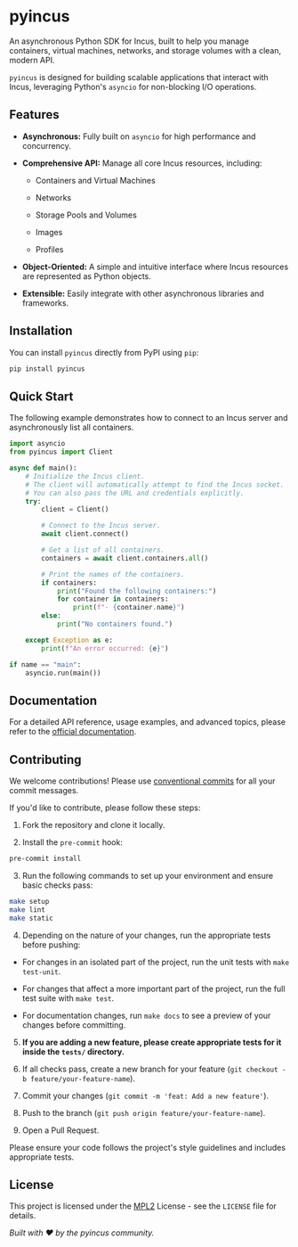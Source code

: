 # pyincus

An asynchronous Python SDK for Incus, built to help you manage containers, virtual machines, networks, and storage volumes with a clean, modern API.

`pyincus` is designed for building scalable applications that interact with Incus, leveraging Python's `asyncio` for non-blocking I/O operations.

## Features

* **Asynchronous:** Fully built on `asyncio` for high performance and concurrency.

* **Comprehensive API:** Manage all core Incus resources, including:

  * Containers and Virtual Machines

  * Networks

  * Storage Pools and Volumes

  * Images

  * Profiles

* **Object-Oriented:** A simple and intuitive interface where Incus resources are represented as Python objects.

* **Extensible:** Easily integrate with other asynchronous libraries and frameworks.

## Installation

You can install `pyincus` directly from PyPI using `pip`:
```bash
pip install pyincus
```

## Quick Start

The following example demonstrates how to connect to an Incus server and asynchronously list all containers.
```python
import asyncio
from pyincus import Client

async def main():
    # Initialize the Incus client.
    # The client will automatically attempt to find the Incus socket.
    # You can also pass the URL and credentials explicitly.
    try:
        client = Client()

        # Connect to the Incus server.
        await client.connect()

        # Get a list of all containers.
        containers = await client.containers.all()

        # Print the names of the containers.
        if containers:
            print("Found the following containers:")
            for container in containers:
                print(f"- {container.name}")
        else:
            print("No containers found.")

    except Exception as e:
        print(f"An error occurred: {e}")

if name == "main":
    asyncio.run(main())
```

## Documentation

For a detailed API reference, usage examples, and advanced topics, please refer to the [official documentation](https://projects.edmilsonrodrigues/pyinucs).

## Contributing

We welcome contributions! Please use [conventional commits](https://www.conventionalcommits.org/en/v1.0.0/) for all your commit messages.

If you'd like to contribute, please follow these steps:

1. Fork the repository and clone it locally.

2. Install the `pre-commit` hook:
```bash
pre-commit install
```

3. Run the following commands to set up your environment and ensure basic checks pass:
```bash
make setup
make lint
make static
```

4. Depending on the nature of your changes, run the appropriate tests before pushing:

* For changes in an isolated part of the project, run the unit tests with `make test-unit`.

* For changes that affect a more important part of the project, run the full test suite with `make test`.

* For documentation changes, run `make docs` to see a preview of your changes before committing.

5. **If you are adding a new feature, please create appropriate tests for it inside the `tests/` directory.**

6. If all checks pass, create a new branch for your feature (`git checkout -b feature/your-feature-name`).

7. Commit your changes (`git commit -m 'feat: Add a new feature'`).

8. Push to the branch (`git push origin feature/your-feature-name`).

9. Open a Pull Request.

Please ensure your code follows the project's style guidelines and includes appropriate tests.

## License

This project is licensed under the [MPL2](https://www.mozilla.org/en-US/MPL/2.0/) License - see the `LICENSE` file for details.

*Built with ❤️ by the pyincus community.*
